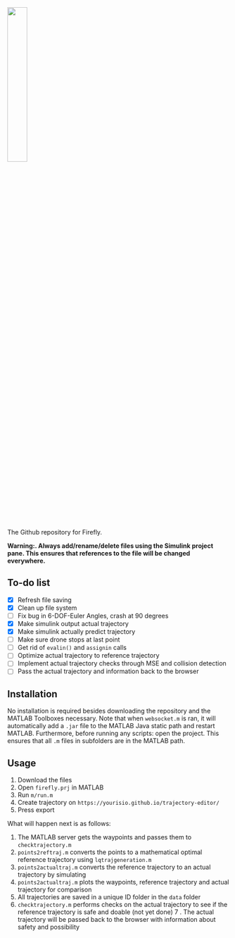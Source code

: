 <img src="http://fireflyeindhoven.nl/wp-content/uploads/2017/06/cropped-Artboard-1-2.png" width="30%">

The Github repository for Firefly.


**Warning:. Always add/rename/delete files using the Simulink project pane. 
This ensures that references to the file will be changed everywhere.**

## To-do list

 - [x] Refresh file saving
 - [x] Clean up file system
 - [ ] Fix bug in 6-DOF-Euler Angles, crash at 90 degrees
 - [x] Make simulink output actual trajectory
 - [x] Make simulink actually predict trajectory
 - [ ] Make sure drone stops at last point
 - [ ] Get rid of `evalin()` and `assignin` calls
 - [ ] Optimize actual trajectory to reference trajectory
 - [ ] Implement actual trajectory checks through MSE and collision detection
 - [ ] Pass the actual trajectory and information back to the browser

## Installation
No installation is required besides downloading the repository and the 
MATLAB Toolboxes necessary. Note that when `websocket.m` is ran, it will 
automatically add a `.jar` file to the MATLAB Java static path and restart 
MATLAB. Furthermore, before running any scripts: open the project. This
ensures that all `.m` files in subfolders are in the MATLAB path.

## Usage

1. Download the files
2. Open `firefly.prj` in MATLAB
3. Run `m/run.m`
4. Create trajectory on `https://yourisio.github.io/trajectory-editor/`
5. Press export

What will happen next is as follows:

1. The MATLAB server gets the waypoints and passes them to `checktrajectory.m`
2. `points2reftraj.m` converts the points to a mathematical optimal reference 
trajectory using `lqtrajgeneration.m`
3. `points2actualtraj.m` converts the reference trajectory to an actual
trajectory by simulating
4. `points2actualtraj.m` plots the waypoints, reference trajectory and
actual trajectory for comparison
5. All trajectories are saved in a unique ID folder in the `data` folder
6. `checktrajectory.m` performs checks on the actual trajectory to see if 
the reference trajectory is safe and doable (not yet done)
7 . The actual trajectory will be passed back to the browser with information
about safety and possibility

